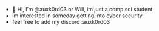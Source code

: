 - 👋 Hi, I’m @auxk0rd03 or Will, im just a comp sci student
- im interested in someday getting into cyber security
- feel free to add my discord :auxk0rd03



